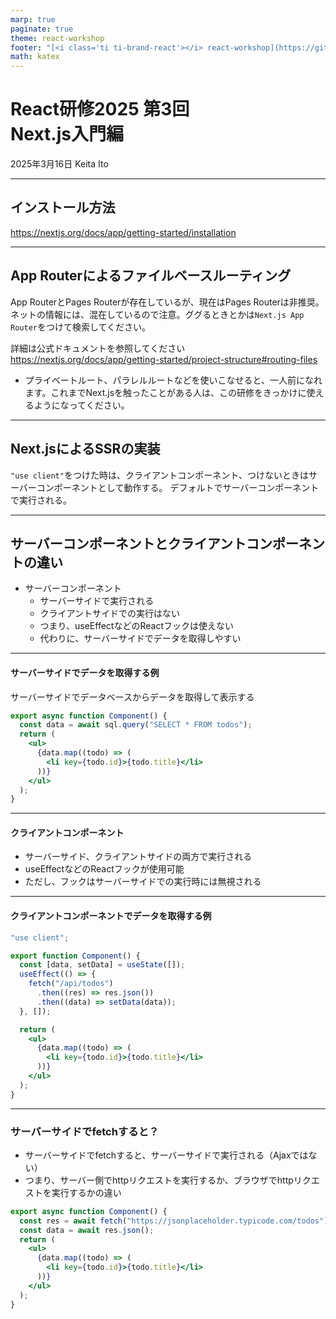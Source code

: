 ```yaml
---
marp: true
paginate: true
theme: react-workshop
footer: "[<i class='ti ti-brand-react'></i> react-workshop](https://github.com/team411-uec/react-workshop-2025)"
math: katex
---
```


<!-- _paginate: false -->

# React研修2025 第3回<br>Next.js入門編

2025年3月16日
Keita Ito

---

## インストール方法

https://nextjs.org/docs/app/getting-started/installation

---

## App Routerによるファイルベースルーティング

App RouterとPages Routerが存在しているが、現在はPages Routerは非推奨。ネットの情報には、混在しているので注意。ググるときとかは`Next.js App Router`をつけて検索してください。

詳細は公式ドキュメントを参照してください
https://nextjs.org/docs/app/getting-started/project-structure#routing-files

- プライベートルート、パラレルルートなどを使いこなせると、一人前になれます。これまでNext.jsを触ったことがある人は、この研修をきっかけに使えるようになってください。

---

## Next.jsによるSSRの実装

`"use client"`をつけた時は、クライアントコンポーネント、つけないときはサーバーコンポーネントとして動作する。
デフォルトでサーバーコンポーネントで実行される。

---

## サーバーコンポーネントとクライアントコンポーネントの違い

- サーバーコンポーネント
  - サーバーサイドで実行される
  - クライアントサイドでの実行はない
  - つまり、useEffectなどのReactフックは使えない
  - 代わりに、サーバーサイドでデータを取得しやすい

---

#### サーバーサイドでデータを取得する例

サーバーサイドでデータベースからデータを取得して表示する

```jsx
export async function Component() {
  const data = await sql.query("SELECT * FROM todos");
  return (
    <ul>
      {data.map((todo) => (
        <li key={todo.id}>{todo.title}</li>
      ))}
    </ul>
  );
}
```

---

#### クライアントコンポーネント

- サーバーサイド、クライアントサイドの両方で実行される
- useEffectなどのReactフックが使用可能
- ただし、フックはサーバーサイドでの実行時には無視される

---

#### クライアントコンポーネントでデータを取得する例

```jsx
"use client";

export function Component() {
  const [data, setData] = useState([]);
  useEffect(() => {
    fetch("/api/todos")
      .then((res) => res.json())
      .then((data) => setData(data));
  }, []);

  return (
    <ul>
      {data.map((todo) => (
        <li key={todo.id}>{todo.title}</li>
      ))}
    </ul>
  );
}
```

---

### サーバーサイドでfetchすると？

- サーバーサイドでfetchすると、サーバーサイドで実行される（Ajaxではない）
- つまり、サーバー側でhttpリクエストを実行するか、ブラウザでhttpリクエストを実行するかの違い

```jsx
export async function Component() {
  const res = await fetch("https://jsonplaceholder.typicode.com/todos");
  const data = await res.json();
  return (
    <ul>
      {data.map((todo) => (
        <li key={todo.id}>{todo.title}</li>
      ))}
    </ul>
  );
}
```
